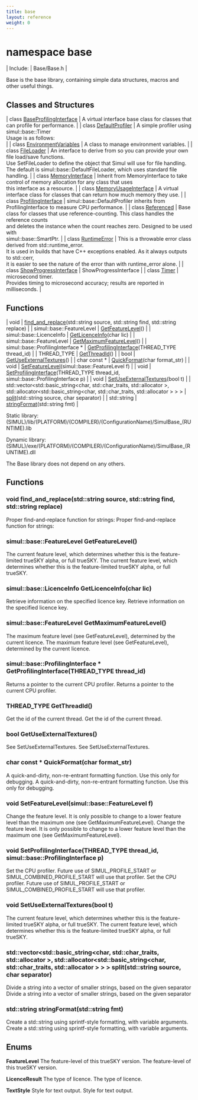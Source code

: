 ```yaml
---
title: base
layout: reference
weight: 0
---
```

namespace base
===

| Include: | Base/Base.h |

Base is the base library, containing simple data structures, macros and other useful things.<br>


Classes and Structures
---

| class [BaseProfilingInterface](base/BaseProfilingInterface) | A virtual interface base class for classes that can profile for performance. |
| class [DefaultProfiler](base/DefaultProfiler) | A simple profiler using simul::base::Timer<br>Usage is as follows:<br> |
| class [EnvironmentVariables](base/EnvironmentVariables) | A class to manage environment variables. |
| class [FileLoader](base/FileLoader) | An interface to derive from so you can provide your own file load/save functions.<br>Use SetFileLoader to define the object that Simul will use for file handling.<br>The default is simul::base::DefaultFileLoader, which uses standard file handling. |
| class [MemoryInterface](base/MemoryInterface) | Inherit from MemoryInterface to take control of memory allocation for any class that uses<br>this interface as a resource. |
| class [MemoryUsageInterface](base/MemoryUsageInterface) | A virtual interface class for classes that can return how much memory they use. |
| class [ProfilingInterface](base/ProfilingInterface) | simul::base::DefaultProfiler inherits from ProfilingInterface to measure CPU performance. |
| class [Referenced](base/Referenced) | Base class for classes that use reference-counting. This class handles the reference counts<br>and deletes the instance when the count reaches zero. Designed to be used with<br>simul::base::SmartPtr. |
| class [RuntimeError](base/RuntimeError) | This is a throwable error class derived from std::runtime_error.<br>It is used in builds that have C++ exceptions enabled. As it always outputs to std::cerr,<br>it is easier to see the nature of the error than with runtime_error alone. |
| class [ShowProgressInterface](base/ShowProgressInterface) | ShowProgressInterface |
| class [Timer](base/Timer) |  microsecond timer.<br>Provides timing to microsecond accuracy; results are reported in milliseconds. |

Functions
---

| void | [find_and_replace](#find_and_replace)(std::string source, std::string find, std::string replace) |
| simul::base::FeatureLevel | [GetFeatureLevel](#GetFeatureLevel)() |
| simul::base::LicenceInfo | [GetLicenceInfo](#GetLicenceInfo)(char lic) |
| simul::base::FeatureLevel | [GetMaximumFeatureLevel](#GetMaximumFeatureLevel)() |
| simul::base::ProfilingInterface * | [GetProfilingInterface](#GetProfilingInterface)(THREAD_TYPE thread_id) |
| THREAD_TYPE | [GetThreadId](#GetThreadId)() |
| bool | [GetUseExternalTextures](#GetUseExternalTextures)() |
| char  const * | [QuickFormat](#QuickFormat)(char format_str) |
| void | [SetFeatureLevel](#SetFeatureLevel)(simul::base::FeatureLevel f) |
| void | [SetProfilingInterface](#SetProfilingInterface)(THREAD_TYPE thread_id, simul::base::ProfilingInterface p) |
| void | [SetUseExternalTextures](#SetUseExternalTextures)(bool t) |
| std::vector<std::basic_string<char, std::char_traits<char>, std::allocator<char> >, std::allocator<std::basic_string<char, std::char_traits<char>, std::allocator<char> > > > | [split](#split)(std::string source, char separator) |
| std::string | [stringFormat](#stringFormat)(std::string fmt) |

Static library: (SIMUL)/lib/(PLATFORM)/(COMPILER)/(ConfigurationName)/SimulBase_(RUNTIME).lib

Dynamic library: (SIMUL)/exe/(PLATFORM)/(COMPILER)/(ConfigurationName)/SimulBase_(RUNTIME).dll

The Base library does not depend on any others.
  


Functions
---

### <a name="find_and_replace"/>void find_and_replace(std::string source, std::string find, std::string replace)
Proper find-and-replace function for strings:
Proper find-and-replace function for strings:

### <a name="GetFeatureLevel"/>simul::base::FeatureLevel GetFeatureLevel()
The current feature level, which determines whether this is the feature-limited trueSKY alpha, or full trueSKY.
The current feature level, which determines whether this is the feature-limited trueSKY alpha, or full trueSKY.

### <a name="GetLicenceInfo"/>simul::base::LicenceInfo GetLicenceInfo(char lic)
Retrieve information on the specified licence key.
Retrieve information on the specified licence key.

### <a name="GetMaximumFeatureLevel"/>simul::base::FeatureLevel GetMaximumFeatureLevel()
The maximum feature level (see GetFeatureLevel), determined by the current licence.
The maximum feature level (see GetFeatureLevel), determined by the current licence.

### <a name="GetProfilingInterface"/>simul::base::ProfilingInterface * GetProfilingInterface(THREAD_TYPE thread_id)
Returns a pointer to the current CPU profiler.
Returns a pointer to the current CPU profiler.

### <a name="GetThreadId"/>THREAD_TYPE GetThreadId()
Get the id of the current thread.
Get the id of the current thread.

### <a name="GetUseExternalTextures"/>bool GetUseExternalTextures()
See SetUseExternalTextures.
See SetUseExternalTextures.

### <a name="QuickFormat"/>char  const * QuickFormat(char format_str)
A quick-and-dirty, non-re-entrant formatting function. Use this only for debugging.
A quick-and-dirty, non-re-entrant formatting function. Use this only for debugging.

### <a name="SetFeatureLevel"/>void SetFeatureLevel(simul::base::FeatureLevel f)
Change the feature level. It is only possible to change to a lower feature level than the maximum one (see GetMaximumFeatureLevel).
Change the feature level. It is only possible to change to a lower feature level than the maximum one (see GetMaximumFeatureLevel).

### <a name="SetProfilingInterface"/>void SetProfilingInterface(THREAD_TYPE thread_id, simul::base::ProfilingInterface p)
Set the CPU profiler. Future use of SIMUL_PROFILE_START or SIMUL_COMBINED_PROFILE_START will use that profiler.
Set the CPU profiler. Future use of SIMUL_PROFILE_START or SIMUL_COMBINED_PROFILE_START will use that profiler.

### <a name="SetUseExternalTextures"/>void SetUseExternalTextures(bool t)
The current feature level, which determines whether this is the feature-limited trueSKY alpha, or full trueSKY.
The current feature level, which determines whether this is the feature-limited trueSKY alpha, or full trueSKY.

### <a name="split"/>std::vector<std::basic_string<char, std::char_traits<char>, std::allocator<char> >, std::allocator<std::basic_string<char, std::char_traits<char>, std::allocator<char> > > > split(std::string source, char separator)
Divide a string into a vector of smaller strings, based on the given separator
Divide a string into a vector of smaller strings, based on the given separator

### <a name="stringFormat"/>std::string stringFormat(std::string fmt)
Create a std::string using sprintf-style formatting, with variable arguments.
Create a std::string using sprintf-style formatting, with variable arguments.

Enums
---

**FeatureLevel** The feature-level of this trueSKY version. The feature-level of this trueSKY version.

**LicenceResult** The type of licence. The type of licence.

**TextStyle** Style for text output. Style for text output.
